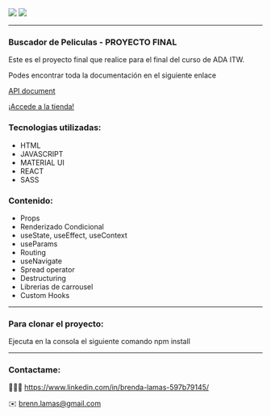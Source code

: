 <img src="https://user-images.githubusercontent.com/74736159/162553997-89bc0143-e87e-444f-a1b6-63d726861dcf.png">
<img src="https://user-images.githubusercontent.com/74736159/162554015-63f20d95-3f7b-42ba-b64c-864912ccf8e4.png">
 

---------------
### Buscador de Peliculas - PROYECTO FINAL

<p>Este es el proyecto final que realice para el final del curso de ADA ITW. </p>


<p>Podes encontrar toda la documentación en el siguiente enlace</p>
<a href="https://developers.themoviedb.org/3">API document</a>

<a href="https://peliculas-bl.netlify.app/">¡Accede a la tienda!</a>


### Tecnologias utilizadas:
<ul>
  <li>HTML</li>
  <li>JAVASCRIPT</li>
  <li>MATERIAL UI</li>
  <li>REACT </li>
  <li>SASS </li>
</ul>

### Contenido:
<ul>
  <li>Props</li>
  <li>Renderizado Condicional</li>
  <li>useState, useEffect, useContext</li>
  <li>useParams</li>
  <li>Routing</li>
  <li>useNavigate</li>
  <li>Spread operator</li>
  <li>Destructuring</li>
  <li>Librerias de carrousel</li>
  <li>Custom Hooks</li>
</ul>

----------
### Para clonar el proyecto:
<p> Ejecuta en la consola el siguiente comando 
  npm install
</p>

----------

### Contactame:
👩🏻‍💻 https://www.linkedin.com/in/brenda-lamas-597b79145/

✉️ brenn.lamas@gmail.com
